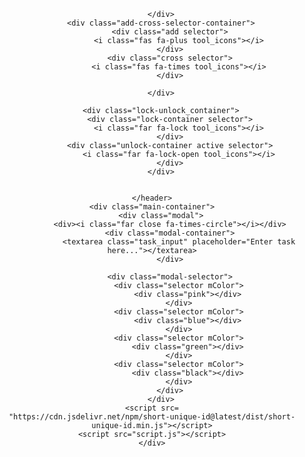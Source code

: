 <!DOCTYPE html>
<html lang="en">
<head>
    <meta charset="UTF-8">
    <meta http-equiv="X-UA-Compatible" content="IE=edge">
    <meta name="viewport" content="width=device-width, initial-scale=1.0">
    <link rel="stylesheet" href="styles.css">
    <link rel="stylesheet" href="https://pro.fontawesome.com/releases/v5.10.0/css/all.css"
        integrity="sha384-AYmEC3Yw5cVb3ZcuHtOA93w35dYTsvhLPVnYs9eStHfGJvOvKxVfELGroGkvsg+p" crossorigin="anonymous" />
    <title>To-Do Tickets</title>
</head>
<body>
    <header>
        <div class="color-selector-container">
            <div class="color selector">
                <div class="pink"></div>
            </div>
            <div class="color selector">
                <div class="blue"></div>
            </div>
            <div class="color selector">
                <div class="green"></div>
            </div>
            <div class="color selector">
                <div class="black"></div>
            </div>

        </div>
        <div class="add-cross-selector-container">
            <div class="add selector">
                <i class="fas fa-plus tool_icons"></i>
            </div>
            <div class="cross selector">
                <i class="fas fa-times tool_icons"></i>
            </div>
            
        </div>

        <div class="lock-unlock_container">
            <div class="lock-container selector">
                <i class="far fa-lock tool_icons"></i>
            </div>
            <div class="unlock-container active selector">
                <i class="far fa-lock-open tool_icons"></i>
            </div>
        </div>
        
        
    </header>
    <div class="main-container">
        <div class="modal">
            <div><i class="far close fa-times-circle"></i></div>
            <div class="modal-container">
                <textarea class="task_input" placeholder="Enter task here..."></textarea>
            </div>
            
            <div class="modal-selector">
                <div class="selector mColor">
                    <div class="pink"></div>
                </div>
                <div class="selector mColor">
                    <div class="blue"></div>
                </div>
                <div class="selector mColor">
                    <div class="green"></div>
                </div>
                <div class="selector mColor">
                    <div class="black"></div>
                </div>
            </div>
        </div>
    <script src=
    "https://cdn.jsdelivr.net/npm/short-unique-id@latest/dist/short-unique-id.min.js"></script>
    <script src="script.js"></script>
    </div>
</body>
</html>
